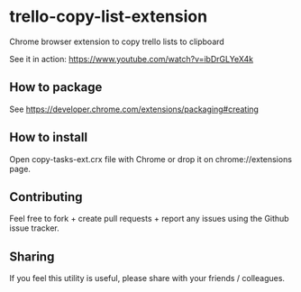 # trello-copy-list-extension
Chrome browser extension to copy trello lists to clipboard

See it in action: https://www.youtube.com/watch?v=ibDrGLYeX4k

## How to package
See https://developer.chrome.com/extensions/packaging#creating

## How to install
Open copy-tasks-ext.crx file with Chrome or drop it on chrome://extensions page.

## Contributing
Feel free to fork + create pull requests + report any issues using the Github issue tracker.

## Sharing
If you feel this utility is useful, please share with your friends / colleagues.
